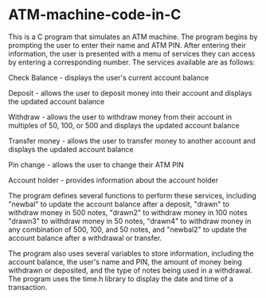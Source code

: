 # ATM-machine-code-in-C
This is a C program that simulates an ATM machine. The program begins by prompting the user to enter their name and ATM PIN. 
After entering their information, the user is presented with a menu of services they can access by entering a corresponding number. 
The services available are as follows:

Check Balance - displays the user's current account balance

Deposit - allows the user to deposit money into their account and displays the updated account balance

Withdraw - allows the user to withdraw money from their account in multiples of 50, 100, or 500 and displays the updated account balance

Transfer money - allows the user to transfer money to another account and displays the updated account balance

Pin change - allows the user to change their ATM PIN

Account holder - provides information about the account holder

The program defines several functions to perform these services, including "newbal" to update the account balance after a deposit, "drawn" to withdraw money in 500 notes, "drawn2" to withdraw money in 100 notes
"drawn3" to withdraw money in 50 notes, "drawn4" to withdraw money in any combination of 500, 100, and 50 notes, and "newbal2" to update the account balance after a withdrawal or transfer.

The program also uses several variables to store information, including the account balance, the user's name and PIN, the amount of money being withdrawn or deposited, and the type of notes being used in a withdrawal. 
The program uses the time.h library to display the date and time of a transaction.





